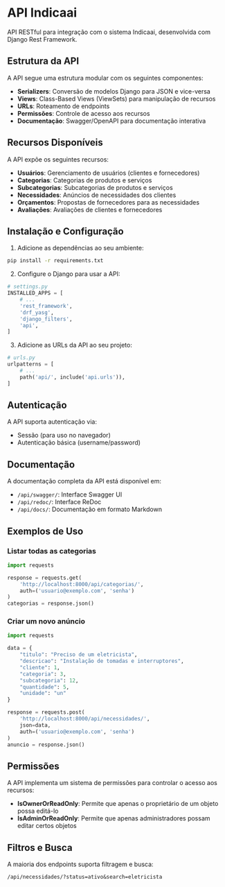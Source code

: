# API Indicaai

API RESTful para integração com o sistema Indicaai, desenvolvida com Django Rest Framework.

## Estrutura da API

A API segue uma estrutura modular com os seguintes componentes:

- **Serializers**: Conversão de modelos Django para JSON e vice-versa
- **Views**: Class-Based Views (ViewSets) para manipulação de recursos
- **URLs**: Roteamento de endpoints
- **Permissões**: Controle de acesso aos recursos
- **Documentação**: Swagger/OpenAPI para documentação interativa

## Recursos Disponíveis

A API expõe os seguintes recursos:

- **Usuários**: Gerenciamento de usuários (clientes e fornecedores)
- **Categorias**: Categorias de produtos e serviços
- **Subcategorias**: Subcategorias de produtos e serviços
- **Necessidades**: Anúncios de necessidades dos clientes
- **Orçamentos**: Propostas de fornecedores para as necessidades
- **Avaliações**: Avaliações de clientes e fornecedores

## Instalação e Configuração

1. Adicione as dependências ao seu ambiente:

```bash
pip install -r requirements.txt
```

2. Configure o Django para usar a API:

```python
# settings.py
INSTALLED_APPS = [
    # ...
    'rest_framework',
    'drf_yasg',
    'django_filters',
    'api',
]
```

3. Adicione as URLs da API ao seu projeto:

```python
# urls.py
urlpatterns = [
    # ...
    path('api/', include('api.urls')),
]
```

## Autenticação

A API suporta autenticação via:

- Sessão (para uso no navegador)
- Autenticação básica (username/password)

## Documentação

A documentação completa da API está disponível em:

- `/api/swagger/`: Interface Swagger UI
- `/api/redoc/`: Interface ReDoc
- `/api/docs/`: Documentação em formato Markdown

## Exemplos de Uso

### Listar todas as categorias

```python
import requests

response = requests.get(
    'http://localhost:8000/api/categorias/',
    auth=('usuario@exemplo.com', 'senha')
)
categorias = response.json()
```

### Criar um novo anúncio

```python
import requests

data = {
    "titulo": "Preciso de um eletricista",
    "descricao": "Instalação de tomadas e interruptores",
    "cliente": 1,
    "categoria": 3,
    "subcategoria": 12,
    "quantidade": 5,
    "unidade": "un"
}

response = requests.post(
    'http://localhost:8000/api/necessidades/',
    json=data,
    auth=('usuario@exemplo.com', 'senha')
)
anuncio = response.json()
```

## Permissões

A API implementa um sistema de permissões para controlar o acesso aos recursos:

- **IsOwnerOrReadOnly**: Permite que apenas o proprietário de um objeto possa editá-lo
- **IsAdminOrReadOnly**: Permite que apenas administradores possam editar certos objetos

## Filtros e Busca

A maioria dos endpoints suporta filtragem e busca:

```
/api/necessidades/?status=ativo&search=eletricista
```